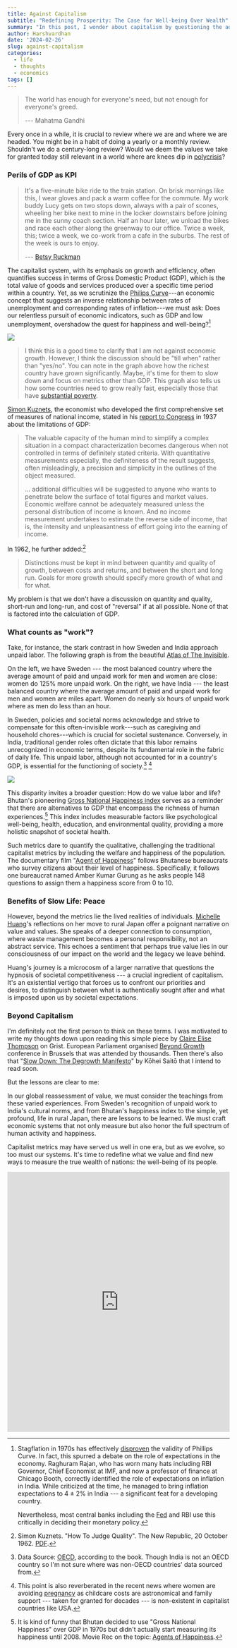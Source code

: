 ```yaml
---
title: Against Capitalism
subtitle: "Redefining Prosperity: The Case for Well-being Over Wealth"
summary: "In this post, I wonder about capitalism by questioning the adequacy of GDP as a measure of success, highlighting the neglect of unpaid labor, and exploring alternative indicators like Bhutan's Gross National Happiness index."
author: Harshvardhan
date: '2024-02-26'
slug: against-capitalism
categories:
  - life
  - thoughts
  - economics
tags: []
---
```


> The world has enough for everyone's need, but not enough for everyone's greed.
>
> --- Mahatma Gandhi

Every once in a while, it is crucial to review where we are and where we are headed.
You might be in a habit of doing a yearly or a monthly review.
Shouldn't we do a century-long review?
Would we deem the values we take for granted today still relevant in a world where are knees dip in [polycrisis](https://www.bsr.org/en/blog/2023-delivering-just-sustainable-business-polycrisis)?

### Perils of GDP as KPI

> It's a five-minute bike ride to the train station.
> On brisk mornings like this, I wear gloves and pack a warm coffee for the commute.
> My work buddy Lucy gets on two stops down, always with a pair of scones, wheeling her bike next to mine in the locker downstairs before joining me in the sunny coach section.
> Half an hour later, we unload the bikes and race each other along the greenway to our office.
> Twice a week, this; twice a week, we co-work from a cafe in the suburbs.
> The rest of the week is ours to enjoy.
>
> --- [Betsy Ruckman](https://grist.org/looking-forward/the-growing-popularity-of-degrowth/)

The capitalist system, with its emphasis on growth and efficiency, often quantifies success in terms of Gross Domestic Product (GDP), which is the total value of goods and services produced over a specific time period within a country.
Yet, as we scrutinize the [Philips Curve](https://en.wikipedia.org/wiki/Phillips_curve)---an economic concept that suggests an inverse relationship between rates of unemployment and corresponding rates of inflation---we must ask: Does our relentless pursuit of economic indicators, such as GDP and low unemployment, overshadow the quest for happiness and well-being?[^1]

[^1]: Stagflation in 1970s has effectively [disproven](https://www.brookings.edu/articles/the-hutchins-center-explains-the-phillips-curve/) the validity of Phillips Curve.
    In fact, this spurred a debate on the role of expectations in the economy.
    Raghuram Rajan, who has worn many hats including RBI Governor, Chief Economist at IMF, and now a professor of finance at Chicago Booth, correctly identified the role of expectations on inflation in India.
    While criticized at the time, he managed to bring inflation expectations to 4 ± 2% in India --- a significant feat for a developing country.

    Nevertheless, most central banks including the [Fed](https://www.stlouisfed.org/open-vault/2020/january/what-is-phillips-curve-why-flattened) and RBI use this critically in deciding their monetary policy.

![](images/Scatter-1950-vs-2016-GDP-1-scaled_1350.webp)

> I think this is a good time to clarify that I am not against economic growth.
> However, I think the discussion should be "till when" rather than "yes/no".
> You can note in the graph above how the richest country have grown significantly.
> Maybe, it's time for them to slow down and focus on metrics other than GDP.
> This graph also tells us how some countries need to grow really fast, especially those that have [substantial poverty](https://ourworldindata.org/poverty-growth-needed).

[Simon Kuznets](https://en.wikipedia.org/wiki/Simon_Kuznets), the economist who developed the first comprehensive set of measures of national income, stated in his [report to Congress](https://fraser.stlouisfed.org/title/national-income-1929-1932-971) in 1937 about the limitations of GDP:

> The valuable capacity of the human mind to simplify a complex situation in a compact characterization becomes dangerous when not controlled in terms of definitely stated criteria.
> With quantitative measurements especially, the definiteness of the result suggests, often misleadingly, a precision and simplicity in the outlines of the object measured.
>
> ... additional difficulties will be suggested to anyone who wants to penetrate below the surface of total figures and market values.
> Economic welfare cannot be adequately measured unless the personal distribution of income is known.
> And no income measurement undertakes to estimate the reverse side of income, that is, the intensity and unpleasantness of effort going into the earning of income.

In 1962, he further added:[^2]

[^2]: Simon Kuznets.
    "How To Judge Quality".
    The New Republic, 20 October 1962.
    [PDF](https://static1.squarespace.com/static/5536fbc7e4b0d3e8a9803aad/t/554d19f6e4b0005c69696961/1431116278720/Kuznets_How+to+judge+Quality_1962.pdf).

> Distinctions must be kept in mind between quantity and quality of growth, between costs and returns, and between the short and long run.
> Goals for more growth should specify more growth of what and for what.

My problem is that we don't have a discussion on quantity and quality, short-run and long-run, and cost of "reversal" if at all possible.
None of that is factored into the calculation of GDP.

### What counts as "work"?

Take, for instance, the stark contrast in how Sweden and India approach unpaid labor.
The following graph is from the beautiful [Atlas of The Invisible](https://www.atlasoftheinvisible.com/).

On the left, we have Sweden --- the most balanced country where the average amount of paid and unpaid work for men and women are close: women do 125% more unpaid work.
On the right, we have India --- the least balanced country where the average amount of paid and unpaid work for men and women are miles apart.
Women do nearly six hours of unpaid work where as men do less than an hour.

In Sweden, policies and societal norms acknowledge and strive to compensate for this often-invisible work---such as caregiving and household chores---which is crucial for societal sustenance.
Conversely, in India, traditional gender roles often dictate that this labor remains unrecognized in economic terms, despite its fundamental role in the fabric of daily life.
This unpaid labor, although not accounted for in a country's GDP, is essential for the functioning of society.[^3]
[^4]

[^3]: Data Source: [OECD](https://data.oecd.org/emp/hours-worked.htm), according to the book.
    Though India is not an OECD country so I'm not sure where was non-OECD countries' data sourced from.

[^4]: This point is also reverberated in the recent news where women are avoiding [pregnancy](https://www.cleveland.com/news/2023/11/why-is-the-us-birthrate-so-low-how-about-the-cost-of-child-care.html) as childcare costs are astronomical and family support --- taken for granted for decades --- is non-existent in capitalist countries like USA.

![](images/workloads.png)

This disparity invites a broader question: How do we value labor and life?
Bhutan's pioneering [Gross National Happiness index](https://www.grossnationalhappiness.com/) serves as a reminder that there are alternatives to GDP that encompass the richness of human experiences.[^5]
This index includes measurable factors like psychological well-being, health, education, and environmental quality, providing a more holistic snapshot of societal health.

[^5]: It is kind of funny that Bhutan decided to use "Gross National Happiness" over GDP in 1970s but didn't actually start measuring its happiness until 2008.
    Movie Rec on the topic: [Agents of Happiness](https://www.npr.org/sections/goatsandsoda/2024/02/04/1228505757/agent-of-happiness-bhutan-documentary-film-gross-national-happiness).

Such metrics dare to quantify the qualitative, challenging the traditional capitalist metrics by including the welfare and happiness of the population.
The documentary film "[Agent of Happiness](https://www.npr.org/sections/goatsandsoda/2024/02/04/1228505757/agent-of-happiness-bhutan-documentary-film-gross-national-happiness)" follows Bhutanese bureaucrats who survey citizens about their level of happiness.
Specifically, it follows one bureaucrat named Amber Kumar Gurung as he asks people 148 questions to assign them a happiness score from 0 to 10.

### Benefits of Slow Life: Peace

However, beyond the metrics lie the lived realities of individuals.
[Michelle Huang](https://x.com/michellehuang42/status/1761963751505354804?s=20)'s reflections on her move to rural Japan offer a poignant narrative on value and values.
She speaks of a deeper connection to consumption, where waste management becomes a personal responsibility, not an abstract service.
This echoes a sentiment that perhaps true value lies in our consciousness of our impact on the world and the legacy we leave behind.

Huang's journey is a microcosm of a larger narrative that questions the hypnosis of societal competitiveness --- a crucial ingredient of capitalism.
It's an existential vertigo that forces us to confront our priorities and desires, to distinguish between what is authentically sought after and what is imposed upon us by societal expectations.

### Beyond Capitalism

I'm definitely not the first person to think on these terms.
I was motivated to write my thoughts down upon reading this simple piece by [Claire Elise Thompson](https://grist.org/looking-forward/the-growing-popularity-of-degrowth/) on Grist.
European Parliament organised [Beyond Growth](https://www.bsr.org/en/blog/a-credible-future-beyond-growth) conference in Brussels that was attended by thousands.
Then there's also that "[Slow Down: The Degrowth Manifesto](https://www.goodreads.com/en/book/show/127462058)" by Kōhei Saitō that I intend to read soon.

But the lessons are clear to me:

In our global reassessment of value, we must consider the teachings from these varied experiences.
From Sweden's recognition of unpaid work to India's cultural norms, and from Bhutan's happiness index to the simple, yet profound, life in rural Japan, there are lessons to be learned.
We must craft economic systems that not only measure but also honor the full spectrum of human activity and happiness.

Capitalist metrics may have served us well in one era, but as we evolve, so too must our systems.
It's time to redefine what we value and find new ways to measure the true wealth of nations: the well-being of its people.

<iframe style="border:none;" width="100%" height="590" src="https://www.are.na/harsh/anti-capitalism-and-pro-degrowth/embed" title="Harsh&#39;s Are.na Channel on Economics et al.">

</iframe>
